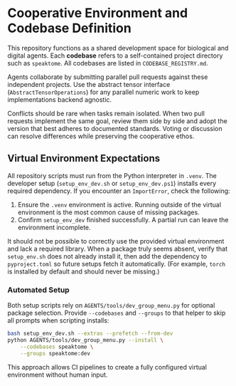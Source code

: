 # Cooperative Environment and Codebase Definition

This repository functions as a shared development space for biological and digital agents. Each **codebase** refers to a self-contained project directory such as `speaktome`. All codebases are listed in `CODEBASE_REGISTRY.md`.

Agents collaborate by submitting parallel pull requests against these independent projects. Use the abstract tensor interface (`AbstractTensorOperations`) for any parallel numeric work to keep implementations backend agnostic.

Conflicts should be rare when tasks remain isolated. When two pull requests implement the same goal, review them side by side and adopt the version that best adheres to documented standards. Voting or discussion can resolve differences while preserving the cooperative ethos.

## Virtual Environment Expectations

All repository scripts must run from the Python interpreter in `.venv`. The
developer setup (`setup_env_dev.sh` or `setup_env_dev.ps1`) installs every
required dependency. If you encounter an `ImportError`, check the following:

1. Ensure the `.venv` environment is active. Running outside of the virtual
   environment is the most common cause of missing packages.
2. Confirm `setup_env_dev` finished successfully. A partial run can leave the
   environment incomplete.

It should not be possible to correctly use the provided virtual environment and
lack a required library. When a package truly seems absent, verify that
`setup_env.sh` does not already install it, then add the dependency to
`pyproject.toml` so future setups fetch it automatically. (For example, `torch`
is installed by default and should never be missing.)

### Automated Setup

Both setup scripts rely on `AGENTS/tools/dev_group_menu.py` for optional
package selection. Provide `--codebases` and `--groups` to that helper to skip
all prompts when scripting installs:

```bash
bash setup_env_dev.sh --extras --prefetch --from-dev
python AGENTS/tools/dev_group_menu.py --install \
    --codebases speaktome \
    --groups speaktome:dev
```

This approach allows CI pipelines to create a fully configured virtual
environment without human input.

